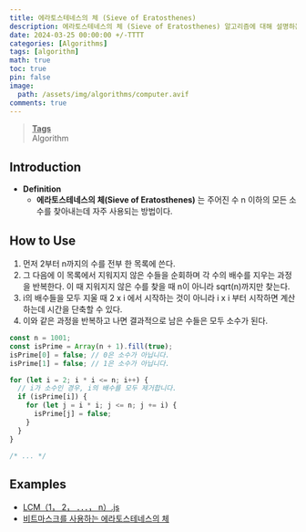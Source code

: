 ```yaml
---
title: 에라토스테네스의 체 (Sieve of Eratosthenes)
description: 에라토스테네스의 체 (Sieve of Eratosthenes) 알고리즘에 대해 설명하는 페이지입니다.
date: 2024-03-25 00:00:00 +/-TTTT
categories: [Algorithms]
tags: [algorithm]
math: true
toc: true
pin: false
image:
  path: /assets/img/algorithms/computer.avif
comments: true
---
```


<blockquote class="prompt-info"><p><strong><u>Tags</u></strong> <br />
Algorithm</p></blockquote>

## Introduction

- **Definition**
  - **에라토스테네스의 체(Sieve of Eratosthenes)** 는 주어진 수 n 이하의 모든 소수를 찾아내는데 자주 사용되는 방법이다.

## How to Use

1. 먼저 2부터 n까지의 수를 전부 한 목록에 쓴다.
2. 그 다음에 이 목록에서 지워지지 않은 수들을 순회하며 각 수의 배수를 지우는 과정을 반복한다. 이 때 지워지지 않은 수를 찾을 때 n이 아니라 sqrt(n)까지만 찾는다.
3. i의 배수들을 모두 지울 때 2 x i 에서 시작하는 것이 아니라 i x i 부터 시작하면 계산하는데 시간을 단축할 수 있다.
4. 이와 같은 과정을 반복하고 나면 결과적으로 남은 수들은 모두 소수가 된다.

```javascript
const n = 1001;
const isPrime = Array(n + 1).fill(true);
isPrime[0] = false; // 0은 소수가 아닙니다.
isPrime[1] = false; // 1은 소수가 아닙니다.

for (let i = 2; i * i <= n; i++) {
  // i가 소수인 경우, i의 배수를 모두 제거합니다.
  if (isPrime[i]) {
    for (let j = i * i; j <= n; j += i) {
      isPrime[j] = false;
    }
  }
}

/* ... */
```

## Examples

- <a href="https://github.com/HyunJinNo/Algorithm/blob/main/백준/Gold/11690.%E2%80%85LCM（1，%E2%80%852，%E2%80%85%EF%BC%8E%EF%BC%8E%EF%BC%8E，%E2%80%85n）/LCM（1，%E2%80%852，%E2%80%85%EF%BC%8E%EF%BC%8E%EF%BC%8E，%E2%80%85n）.js">LCM（1， 2， ．．．， n）.js</a>
- <a href="https://github.com/HyunJinNo/Algorithm/blob/main/Number%20Theory/Sieve%20of%20Eratosthenes/Sieve_of_Eratosthenes.js" target="_blank">비트마스크를 사용하는 에라토스테네스의 체</a>
